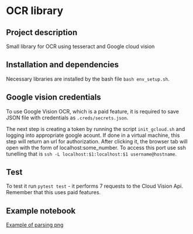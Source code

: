 # OCR library

## Project description

Small library for OCR using tesseract and Google cloud vision

## Installation and dependencies

Necessary libraries are installed by the bash file `bash env_setup.sh`.

## Google vision credentials

To use Google Vision OCR, which is a paid feature, it is required to save JSON file with credentials as `.creds/secrets.json`.

The next step is creating a token by running the script `init_gcloud.sh` and logging into appropriate google acount. If done in a virtual machine, this step will return an url for authorization. After clicking it, the browser tab will open with the form of localhost:some_number. To access this port use ssh tunelling that is `ssh -L localhost:$1:localhost:$1 username@hostname`.

## Test

To test it run `pytest test` - it performs 7 requests to the Cloud Vision Api. Remember that this uses paid features.

## Example notebook

[Example of parsing png](ipython/example.ipynb)
